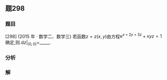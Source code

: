 ## 题298
### 题目
[298] (2015 年 · 数学二、数学三) 若函数$z = z( {x, y})$由方程${\mathrm{e}}^{x + {2y} + {3z}} + {xyz} = 1$确定,则${. \mathrm{d}z| }_{( 0,0) } =$_____.
### 分析

### 解